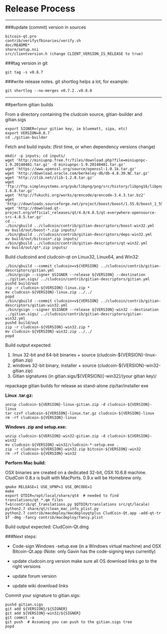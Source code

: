 Release Process
====================

* * *

###update (commit) version in sources


	bitcoin-qt.pro
	contrib/verifysfbinaries/verify.sh
	doc/README*
	share/setup.nsi
	src/clientversion.h (change CLIENT_VERSION_IS_RELEASE to true)

###tag version in git

	git tag -s v0.8.7

###write release notes. git shortlog helps a lot, for example:

	git shortlog --no-merges v0.7.2..v0.8.0

* * *

##perform gitian builds

 From a directory containing the cludcoin source, gitian-builder and gitian.sigs
  
	export SIGNER=(your gitian key, ie bluematt, sipa, etc)
	export VERSION=0.8.7
	cd ./gitian-builder

 Fetch and build inputs: (first time, or when dependency versions change)

	mkdir -p inputs; cd inputs/
	wget 'http://miniupnp.free.fr/files/download.php?file=miniupnpc-1.9.20140401.tar.gz' -O miniupnpc-1.9.20140401.tar.gz'
	wget 'https://www.openssl.org/source/openssl-1.0.1k.tar.gz'
	wget 'http://download.oracle.com/berkeley-db/db-4.8.30.NC.tar.gz'
	wget 'http://zlib.net/zlib-1.2.8.tar.gz'
	wget 'ftp://ftp.simplesystems.org/pub/libpng/png/src/history/libpng16/libpng-1.6.8.tar.gz'
	wget 'http://fukuchi.org/works/qrencode/qrencode-3.4.3.tar.bz2'
	wget 'http://downloads.sourceforge.net/project/boost/boost/1.55.0/boost_1_55_0.tar.bz2'
	wget 'http://download.qt-project.org/official_releases/qt/4.8/4.8.5/qt-everywhere-opensource-src-4.8.5.tar.gz'
	cd ..
	./bin/gbuild ../cludcoin/contrib/gitian-descriptors/boost-win32.yml
	mv build/out/boost-*.zip inputs/
	./bin/gbuild ../cludcoin/contrib/gitian-descriptors/deps-win32.yml
	mv build/out/bitcoin*.zip inputs/
	./bin/gbuild ../cludcoin/contrib/gitian-descriptors/qt-win32.yml
	mv build/out/qt*.zip inputs/

 Build cludcoind and cludcoin-qt on Linux32, Linux64, and Win32:
  
	./bin/gbuild --commit cludcoin=v${VERSION} ../cludcoin/contrib/gitian-descriptors/gitian.yml
	./bin/gsign --signer $SIGNER --release ${VERSION} --destination ../gitian.sigs/ ../cludcoin/contrib/gitian-descriptors/gitian.yml
	pushd build/out
	zip -r cludcoin-${VERSION}-linux.zip *
	mv cludcoin-${VERSION}-linux.zip ../../
	popd
	./bin/gbuild --commit cludcoin=v${VERSION} ../cludcoin/contrib/gitian-descriptors/gitian-win32.yml
	./bin/gsign --signer $SIGNER --release ${VERSION}-win32 --destination ../gitian.sigs/ ../cludcoin/contrib/gitian-descriptors/gitian-win32.yml
	pushd build/out
	zip -r cludcoin-${VERSION}-win32.zip *
	mv cludcoin-${VERSION}-win32.zip ../../
	popd

  Build output expected:

  1. linux 32-bit and 64-bit binaries + source (cludcoin-${VERSION}-linux-gitian.zip)
  2. windows 32-bit binary, installer + source (cludcoin-${VERSION}-win32-gitian.zip)
  3. Gitian signatures (in gitian.sigs/${VERSION}[-win32]/(your gitian key)/

repackage gitian builds for release as stand-alone zip/tar/installer exe

**Linux .tar.gz:**

	unzip cludcoin-${VERSION}-linux-gitian.zip -d cludcoin-${VERSION}-linux
	tar czvf cludcoin-${VERSION}-linux.tar.gz cludcoin-${VERSION}-linux
	rm -rf cludcoin-${VERSION}-linux

**Windows .zip and setup.exe:**

	unzip cludcoin-${VERSION}-win32-gitian.zip -d cludcoin-${VERSION}-win32
	mv cludcoin-${VERSION}-win32/cludcoin-*-setup.exe .
	zip -r cludcoin-${VERSION}-win32.zip bitcoin-${VERSION}-win32
	rm -rf cludcoin-${VERSION}-win32

**Perform Mac build:**

  OSX binaries are created on a dedicated 32-bit, OSX 10.6.8 machine.
  CludCoin 0.8.x is built with MacPorts.  0.9.x will be Homebrew only.

	qmake RELEASE=1 USE_UPNP=1 USE_QRCODE=1
	make
	export QTDIR=/opt/local/share/qt4  # needed to find translations/qt_*.qm files
	T=$(contrib/qt_translations.py $QTDIR/translations src/qt/locale)
	python2.7 share/qt/clean_mac_info_plist.py
	python2.7 contrib/macdeploy/macdeployqtplus CludCoin-Qt.app -add-qt-tr $T -dmg -fancy contrib/macdeploy/fancy.plist

 Build output expected: CludCoin-Qt.dmg

###Next steps:

* Code-sign Windows -setup.exe (in a Windows virtual machine) and
  OSX Bitcoin-Qt.app (Note: only Gavin has the code-signing keys currently)

* update cludcoin.org version
  make sure all OS download links go to the right versions

* update forum version

* update wiki download links

Commit your signature to gitian.sigs:

	pushd gitian.sigs
	git add ${VERSION}/${SIGNER}
	git add ${VERSION}-win32/${SIGNER}
	git commit -a
	git push  # Assuming you can push to the gitian.sigs tree
	popd


